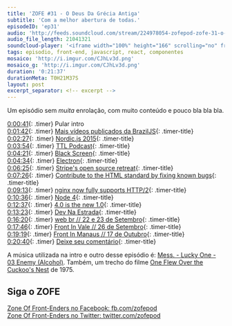```yaml
---
title: 'ZOFE #31 - O Deus Da Grécia Antiga'
subtitle: 'Com a melhor abertura de todas.'
episodeID: 'ep31'
audio: 'http://feeds.soundcloud.com/stream/224978054-zofepod-zofe-31-o-deus-da-grecia-antiga'
audio_file_length: 21041321
soundcloud-player: '<iframe width="100%" height="166" scrolling="no" frameborder="no" src="https://w.soundcloud.com/player/?url=https%3A//api.soundcloud.com/tracks/224978054&amp;color=ff5500&amp;auto_play=false&amp;hide_related=false&amp;show_comments=true&amp;show_user=true&amp;show_reposts=false"></iframe>'
tags: episodio, front-end, javascript, react, componentes
mosaico: 'http://i.imgur.com/CJhLv3d.png'
mosaico_g: 'http://i.imgur.com/CJhLv3d.png'
duration: '0:21:37'
durationMeta: T0H21M37S
layout: post
excerpt_separator: <!-- excerpt -->
---
```



Um episódio sem *muita* enrolação, com muito conteúdo e pouco bla bla bla.
<!-- excerpt -->

[0:00:41](#t=0:00:41){: .timer} Pular intro<br>
[0:01:42](#t=0:01:42){: .timer} [Mais vídeos publicados da BrazilJS](https://www.youtube.com/playlist?list=PLg2lQYZDBwORUpJTu5MxI71iEQIyc_Lno){: .timer-title}<br>
[0:02:27](#t=0:02:27){: .timer} [Nordic.js 2015](https://www.youtube.com/playlist?list=PLGP3VO5jDf8y5yRtyQ4SU2JW6m9NLoNle){: .timer-title}<br>
[0:03:54](#t=0:03:54){: .timer} [TTL Podcast](http://ttlpodcast.com/){: .timer-title}<br>
[0:04:21](#t=0:04:21){: .timer} [Black Screen](https://github.com/black-screen/black-screen){: .timer-title}<br>
[0:04:34](#t=0:04:34){: .timer} [Electron](http://electron.atom.io/){: .timer-title}<br>
[0:06:25](#t=0:06:25){: .timer} [Stripe's open source retreat](https://stripe.com/blog/open-source-retreat-2016){: .timer-title}<br>
[0:07:26](#t=0:07:26){: .timer} [Contribute to the HTML standard by fixing known bugs](https://github.com/whatwg/html#contribution-opportunities){: .timer-title}<br>
[0:09:13](#t=0:09:13){: .timer} [nginx now fully supports HTTP/2](http://hg.nginx.org/nginx/rev/257b51c37c5a){: .timer-title}<br>
[0:10:36](#t=0:10:36){: .timer} [Node 4](https://nodejs.org/en/blog/release/v4.0.0/){: .timer-title}<br>
[0:12:37](#t=0:12:37){: .timer} [4.0 is the new 1.0](https://medium.com/node-js-javascript/4-0-is-the-new-1-0-386597a3436d){: .timer-title}<br>
[0:13:23](#t=0:13:23){: .timer} [Dev Na Estrada](http://devnaestrada.com.br/){: .timer-title}<br>
[0:16:20](#t=0:16:20){: .timer} [web br // 22 e 23 de Setembro](http://conferenciaweb.w3c.br/){: .timer-title}<br>
[0:17:46](#t=0:17:46){: .timer} [Front In Vale // 26 de Setembro](http://frontinvale.com.br/){: .timer-title}<br>
[0:19:19](#t=0:19:19){: .timer} [Front In Manaus // 17 de Outubro](http://frontinmanaus.com.br/){: .timer-title}<br>
[0:20:40](#t=0:20:40){: .timer} [Deixe seu comentário](#disqus_thread){: .timer-title}<br>

A música utilizada na intro e outro desse episódio é: [Mess. - Lucky One - 03 Enemy (Alcohol)](http://store.southerncitylab.net/album/lucky-one). Também, um trecho do filme [One Flew Over the Cuckoo's Nest](http://www.imdb.com/title/tt0073486/) de 1975.

## Siga o ZOFE

[Zone Of Front-Enders no Facebook: fb.com/zofepod](http://fb.com/zofepod/ "ZOFE no Facebook: fb.com/zofepod")<br>
[Zone Of Front-Enders no Twitter: twitter.com/zofepod](http://twitter.com/zofepod/ "ZOFE no Twitter")<br>
